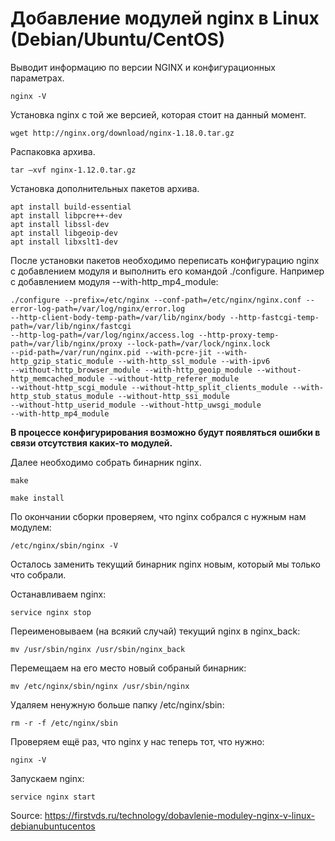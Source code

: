 # Добавление модулей nginx в Linux (Debian/Ubuntu/CentOS)

Выводит информацию по версии NGINX и конфигурационных параметрах. 

```
nginx -V
```

Установка nginx с той же версиeй, которая стоит на данный момент.

```
wget http://nginx.org/download/nginx-1.18.0.tar.gz
```

Распаковка архива.

```
tar –xvf nginx-1.12.0.tar.gz
```

Установка дополнительных пакетов архива.

```
apt install build-essential
apt install libpcre++-dev
apt install libssl-dev
apt install libgeoip-dev
apt install libxslt1-dev
```

После установки пакетов необходимо переписать конфигурацию nginx с добавлением модуля и выполнить его командой ./configure. 
Например с добавлением модуля --with-http_mp4_module:

```
./configure --prefix=/etc/nginx --conf-path=/etc/nginx/nginx.conf --error-log-path=/var/log/nginx/error.log
--http-client-body-temp-path=/var/lib/nginx/body --http-fastcgi-temp-path=/var/lib/nginx/fastcgi
--http-log-path=/var/log/nginx/access.log --http-proxy-temp-path=/var/lib/nginx/proxy --lock-path=/var/lock/nginx.lock
--pid-path=/var/run/nginx.pid --with-pcre-jit --with-http_gzip_static_module --with-http_ssl_module --with-ipv6
--without-http_browser_module --with-http_geoip_module --without-http_memcached_module --without-http_referer_module
--without-http_scgi_module --without-http_split_clients_module --with-http_stub_status_module --without-http_ssi_module
--without-http_userid_module --without-http_uwsgi_module
--with-http_mp4_module
```

**В процессе конфигурирования возможно будут появляться ошибки в связи отсутствия каких-то модулей.**

Далее необходимо собрать бинарник nginx.


```
make
```
```
make install
```

По окончании сборки проверяем, что nginx собрался с нужным нам модулем:

```
/etc/nginx/sbin/nginx -V
```

Осталось заменить текущий бинарник nginx новым, который мы только что собрали.

Останавливаем nginx:

```
service nginx stop
```

Переименовываем (на всякий случай) текущий nginx в nginx_back:

```
mv /usr/sbin/nginx /usr/sbin/nginx_back
```

Перемещаем на его место новый собраный бинарник:

```
mv /etc/nginx/sbin/nginx /usr/sbin/nginx
```

Удаляем ненужную больше папку /etc/nginx/sbin:

```
rm -r -f /etc/nginx/sbin
```

Проверяем ещё раз, что nginx у нас теперь тот, что нужно:

```
nginx -V
```

Запускаем nginx:

```
service nginx start
```

Source: https://firstvds.ru/technology/dobavlenie-moduley-nginx-v-linux-debianubuntucentos

